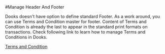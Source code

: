 <!-- add-breadcrumbs -->
#Manage Header And Footer


Dooks doesn't have option to define standard Footer. As a work around, you can use Terms and Condition master for footer. Content of Terms and Condition is already the last to appear in the standard print formats on transactions. Check following link to learn how to manage Terms and Conditions in Dooks.

[Terms and Condition](/dooks/setting-up/print/terms-and-conditions.md)
